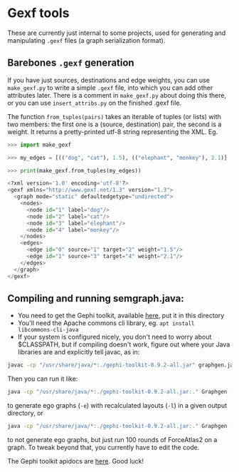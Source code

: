 # Gexf tools

These are currently just internal to some projects, used for generating and manipulating `.gexf` files (a graph serialization format).

## Barebones `.gexf` generation

If you have just sources, destinations and edge weights, you can use `make_gexf.py` to write a simple `.gexf` file, into which you can add other attributes later. There is a comment in `make_gexf.py` about doing this there, or you can use `insert_attribs.py` on the finished .gexf file.

The function `from_tuples(pairs)` takes an iterable of tuples (or lists) with two members: the first one is a (source, destination) pair, the second is a weight. It returns a pretty-printed utf-8 string representing the XML. Eg.

```python
>>> import make_gexf

>>> my_edges = [(("dog", "cat"), 1.5), (("elephant", "monkey"), 2.1)]

>>> print(make_gexf.from_tuples(my_edges))

<?xml version='1.0' encoding='utf-8'?>
<gexf xmlns="http://www.gexf.net/1.3" version="1.3">
  <graph mode="static" defaultedgetype="undirected">
    <nodes>
      <node id="1" label="dog"/>
      <node id="2" label="cat"/>
      <node id="3" label="elephant"/>
      <node id="4" label="monkey"/>
    </nodes>
    <edges>
      <edge id="0" source="1" target="2" weight="1.5"/>
      <edge id="1" source="3" target="4" weight="2.1"/>
    </edges>
  </graph>
</gexf>
```

## Compiling and running semgraph.java:

* You need to get the Gephi toolkit, available [here](https://github.com/gephi/gephi-toolkit/releases/download/v0.9.2/gephi-toolkit-0.9.2-all.jar), put it in this directory
* You'll need the Apache commons cli library, eg. `apt install libcommons-cli-java`
* If your system is configured nicely, you don't need to worry about $CLASSPATH, but if compiling doesn't work, figure out where your Java libraries are and explicitly tell javac, as in:

```bash
javac -cp "/usr/share/java/*:./gephi-toolkit-0.9.2-all.jar" graphgen.java
```

Then you can run it like:

```bash
java -cp "/usr/share/java/*:./gephi-toolkit-0.9.2-all.jar:." Graphgen -e -l -i /path/to/input/gexf -o /output/directory/
```

to generate ego graphs (`-e`) with recalculated layouts (`-l`) in a given output directory, or

```bash
java -cp "/usr/share/java/*:./gephi-toolkit-0.9.2-all.jar:." Graphgen -i /path/to/input/gexf -o /output/file --rounds 100
```

to not generate ego graphs, but just run 100 rounds of ForceAtlas2 on a graph. To tweak beyond that, you currently have to edit the code.

The Gephi toolkit apidocs are [here](https://gephi.org/gephi-toolkit/0.9.2/apidocs/). Good luck!

